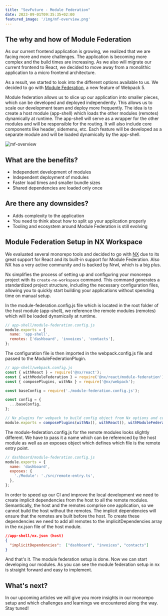 ```yaml
---
title: "SevFuture - Module Federation"
date: 2023-09-01T09:35:35+02:00
featured_image: '/img/mf-overview.png'
---
```


## The why and how of Module Federation

As our current frontend application is growing, we realized that we are facing more and more challenges. The application is becoming more complex and the build times are increasing. As we also will migrate our current frontend to React, we decided to move away from a monolithic application to a micro frontend architecture.

As a result, we started to look into the different options available to us. We decided to go with [Module Federation](https://webpack.js.org/concepts/module-federation/), a new feature of Webpack 5.

Module federation allows us to slice up our application into smaller pieces, which can be developed and deployed independently. This allows us to scale our development team and deploy more frequently. The idea is to create a host module (app-shell) which loads the other modules (remotes) dynamically at runtime. The app-shell will serve as a wrapper for the other modules and will be responsible for the routing. It will also include core components like header, sidemenu, etc. Each feature will be developed as a separate module and will be loaded dynamically by the app-shell.


<img src="/img/mf-overview.png" alt="mf-overview" class="img-responsive">

## What are the benefits?

- Independent development of modules
- Independent deployment of modules
- Faster load times and smaller bundle sizes
- Shared dependencies are loaded only once

## Are there any downsides?

- Adds complexity to the application
- You need to think about how to split up your application properly
- Tooling and ecosystem around Module Federation is still evolving

## Module Federation Setup in NX Workspace

We evaluated several monorepo tools and decided to go with [NX](https://nx.dev/) due to its great support for React and its built-in support for Module Federation. Also NX has a very active community and is backed by Nrwl, which is a big plus.

Nx simplifies the process of setting up and configuring your monorepo project with its ``create-nx-workspace`` command. This command generates a standardized project structure, including the necessary configuration files, allowing you to quickly start building your applications without spending time on manual setup.

In the module-federation.config.js file which is located in the root folder of the host module (app-shell), we reference the remote modules (remotes) which will be loaded dynamically at runtime.

```javascript
// app-shell/module-federation.config.js
module.exports = {
  name: 'app-shell',
  remotes: ['dashboard', 'invoices', 'contacts'],
};
```
The configuration file is then imported in the webpack.config.js file and passed to the ModuleFederationPlugin.

```javascript
// app-shell/webpack.config.js
const { withReact } = require('@nx/react');
const { withModuleFederation } = require('@nx/react/module-federation');
const { composePlugins, withNx } = require('@nx/webpack');

const baseConfig = require('./module-federation.config.js');

const config = {
  ...baseConfig,
};

// Nx plugins for webpack to build config object from Nx options and context.
module.exports = composePlugins(withNx(), withReact(), withModuleFederation(config));

```

The module-federation.config.js for the remote modules looks slightly different. We have to pass it a name which can be referenced by the host module as well as an exposes object which defines which file is the remote entry point.

```javascript
// dashboard/module-federation.config.js
module.exports = {
  name: 'dashboard',
  exposes: {
    './Module': './src/remote-entry.ts',
  },
};

```

In order to speed up our CI and improve the local development we need to create implicit dependencies from the host to all the remote modules. Semantically, the host and the remotes comprise one application, so we cannot build the host without the remotes. The implicit dependencies will ensure that the remotes are built before the host. To create these dependencies we need to add all remotes to the implicitDependencies array in the nx.json file of the host module.

```json
//app-shell/nx.json (host)
{
  "implicitDependencies":  ["dashboard", "invoices", "contacts"]
}
```
And that's it. The module federation setup is done. Now we can start developing our modules. As you can see the module federation setup in nx is straight forward and easy to implement.


## What's next?

In our upcoming articles we will give you more insights in our monorepo setup and which challenges and learnings we encountered along the way. Stay tuned!
